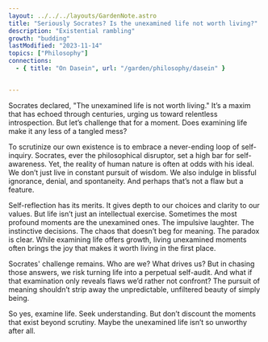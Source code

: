 ```yaml
---
layout: ../../../layouts/GardenNote.astro
title: "Seriously Socrates? Is the unexamined life not worth living?"
description: "Existential rambling"
growth: "budding"
lastModified: "2023-11-14"
topics: ["Philosophy"]
connections:
  - { title: "On Dasein", url: "/garden/philosophy/dasein" }


---
```

Socrates declared, "The unexamined life is not worth living." It’s a maxim that has echoed through centuries, urging us toward relentless introspection. But let’s challenge that for a moment. Does examining life make it any less of a tangled mess?

To scrutinize our own existence is to embrace a never-ending loop of self-inquiry. Socrates, ever the philosophical disruptor, set a high bar for self-awareness. Yet, the reality of human nature is often at odds with his ideal. We don’t just live in constant pursuit of wisdom. We also indulge in blissful ignorance, denial, and spontaneity. And perhaps that’s not a flaw but a feature.

Self-reflection has its merits. It gives depth to our choices and clarity to our values. But life isn’t just an intellectual exercise. Sometimes the most profound moments are the unexamined ones. The impulsive laughter. The instinctive decisions. The chaos that doesn’t beg for meaning. The paradox is clear. While examining life offers growth, living unexamined moments often brings the joy that makes it worth living in the first place.

Socrates' challenge remains. Who are we? What drives us? But in chasing those answers, we risk turning life into a perpetual self-audit. And what if that examination only reveals flaws we’d rather not confront? The pursuit of meaning shouldn’t strip away the unpredictable, unfiltered beauty of simply being.

So yes, examine life. Seek understanding. But don’t discount the moments that exist beyond scrutiny. Maybe the unexamined life isn’t so unworthy after all.